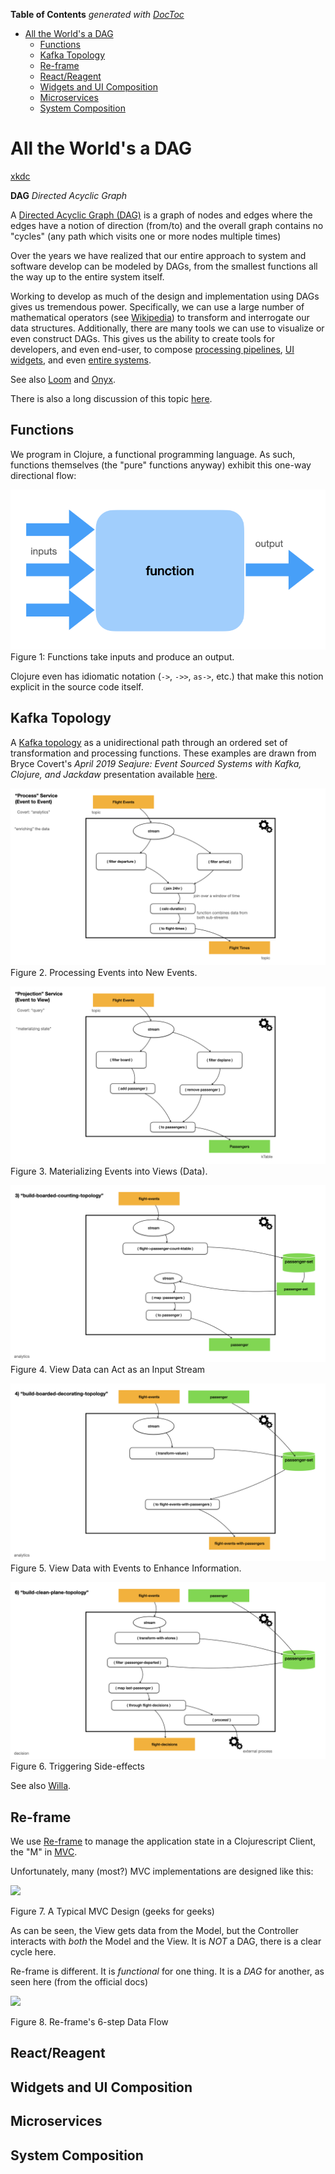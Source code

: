 <!-- START doctoc generated TOC please keep comment here to allow auto update -->
<!-- DON'T EDIT THIS SECTION, INSTEAD RE-RUN doctoc TO UPDATE -->
**Table of Contents**  *generated with [DocToc](https://github.com/thlorenz/doctoc)*

- [All the World's a DAG](#all-the-worlds-a-dag)
  - [Functions](#functions)
  - [Kafka Topology](#kafka-topology)
  - [Re-frame](#re-frame)
  - [React/Reagent](#reactreagent)
  - [Widgets and UI Composition](#widgets-and-ui-composition)
  - [Microservices](#microservices)
  - [System Composition](#system-composition)

<!-- END doctoc generated TOC please keep comment here to allow auto update -->

# All the World's a DAG


[xkdc](https://xkcd.com/1416/)


**DAG** _Directed Acyclic Graph_

A [Directed Acyclic Graph (DAG)](https://en.wikipedia.org/wiki/Directed_acyclic_graph) is a graph of nodes and 
edges where the edges have a notion of direction (from/to) and
the overall graph contains no "cycles" (any path which visits one or more nodes multiple times) 

Over the years we have realized that our entire approach to system and software develop can be modeled by DAGs,
from the smallest functions all the way up to the entire system itself.

Working to develop as much of the design and implementation using DAGs gives us tremendous power. Specifically, we
can use a large number of mathematical operators (see [Wikipedia](https://en.wikipedia.org/wiki/Directed_acyclic_graph)) to transform and interrogate our data structures.
Additionally, there are many tools we can use to visualize or even construct DAGs. This gives us the ability to 
create tools for developers, and even end-user, to compose [processing pipelines](#kafka-topology), [UI widgets](#widgets-and-ui-composition),
and even [entire systems](#system-composition).

See also [Loom](https://github.com/aysylu/loom) and [Onyx](http://www.onyxplatform.org).

There is also a long discussion of this topic [here](https://softwareengineering.stackexchange.com/questions/171671/when-to-use-dag-directed-acyclic-graph-in-programming). 

## Functions

We program in Clojure, a functional programming language. As such, functions themselves (the "pure" functions
anyway) exhibit this one-way directional flow:

![](figures/atwiad/atwiad.001.png)
Figure 1: Functions take inputs and produce an output.

Clojure even has idiomatic notation (`->`, `->>`, `as->`, etc.) that make this notion explicit in the source code itself.

## Kafka Topology

A [Kafka topology](https://jaceklaskowski.gitbooks.io/mastering-kafka-streams/content/kafka-streams-Topology.html) as a 
unidirectional path through an ordered set of transformation and processing functions. These examples are drawn from Bryce Covert's
_April 2019 Seajure: Event Sourced Systems with Kafka, Clojure, and Jackdaw_ presentation available 
[here](https://www.youtube.com/watch?v=qNn2ykAaKis).

![](figures/atwiad/atwiad.002.png)
Figure 2. Processing Events into New Events.

![](figures/atwiad/atwiad.003.png)
Figure 3. Materializing Events into Views (Data).

![](figures/atwiad/atwiad.004.png)
Figure 4. View Data can Act as an Input Stream

![](figures/atwiad/atwiad.005.png)
Figure 5.  View Data with Events to Enhance Information.

![](figures/atwiad/atwiad.006.png)
Figure 6. Triggering Side-effects


See also [Willa](https://github.com/DaveWM/willa).


## Re-frame

We use [Re-frame](https://day8.github.io/re-frame/re-frame/) to manage the application state in a Clojurescript Client, the "M" in 
[MVC](https://www.w3schools.in/mvc-architecture/).

Unfortunately, many (most?) MVC implementations are designed like this:

![](https://media.geeksforgeeks.org/wp-content/uploads/20201002214740/MVCSchema.png)

Figure 7. A Typical MVC Design (geeks for geeks)

As can be seen, the View gets data from the Model, but the Controller interacts with _both_ the Model and the View. It is _NOT_ 
a DAG, there is a clear cycle here.

Re-frame is different. It is _functional_ for one thing. It is a _DAG_ for another, as seen here (from the official docs)

![](https://day8.github.io/re-frame/images/Readme/6dominoes.png?raw=true)

Figure 8. Re-frame's 6-step Data Flow



## React/Reagent


## Widgets and UI Composition


## Microservices


## System Composition

